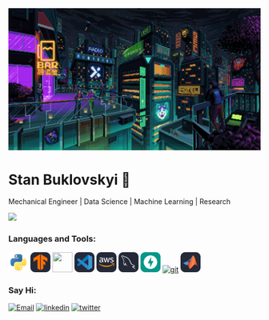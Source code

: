 <img src="https://github.com/stanbuklovskyi/stanbuklovskyi/blob/a86a699f810c2df0462bd1d97bddb0b0cc0fc375/icons/deus_x.gif">

# Stan Buklovskyi 👋
Mechanical Engineer | Data Science | Machine Learning | Research


<img src="https://github-readme-stats.vercel.app/api?username=stanbuklovskyi&show_icons=true&theme=tokyonight">

### Languages and Tools:
<a href="https://www.python.org/"> <img src="https://raw.githubusercontent.com/devicons/devicon/master/icons/python/python-original.svg" alt="python" style="max-width: 100%;" width="40" height="40"></a>
<a href="https://www.tensorflow.org/"><img src="https://raw.githubusercontent.com/tandpfun/skill-icons/d1c752b99bb25a0e5aa363bae1db2809173ee966/icons/TensorFlow-Dark.svg" style="max-width: 100%;" width="40" height="40"></a>
<a href="https://scikit-learn.org/stable/"><img src="https://upload.wikimedia.org/wikipedia/commons/0/05/Scikit_learn_logo_small.svg" style="max-width: 100%;" width="40" height="40"></a>
<a href="https://code.visualstudio.com/"><img src="https://raw.githubusercontent.com/tandpfun/skill-icons/d1c752b99bb25a0e5aa363bae1db2809173ee966/icons/VSCode-Dark.svg" style="max-width: 100%;" width="40" height="40"></a>
<a href="https://aws.amazon.com/"><img src="https://raw.githubusercontent.com/tandpfun/skill-icons/d1c752b99bb25a0e5aa363bae1db2809173ee966/icons/AWS-Dark.svg" style="max-width: 100%;" width="40" height="40"></a>
<a href="https://www.mysql.com/"><img src="https://raw.githubusercontent.com/tandpfun/skill-icons/d1c752b99bb25a0e5aa363bae1db2809173ee966/icons/MySQL-Dark.svg" style="max-width: 100%;" width="40" height="40"></a>
<a href="https://fastapi.tiangolo.com/"><img src="https://raw.githubusercontent.com/tandpfun/skill-icons/d1c752b99bb25a0e5aa363bae1db2809173ee966/icons/FastAPI.svg" style="max-width: 100%;" width="40" height="40"></a>
<a href="https://git-scm.com/"><img src="https://camo.githubusercontent.com/fbfcb9e3dc648adc93bef37c718db16c52f617ad055a26de6dc3c21865c3321d/68747470733a2f2f7777772e766563746f726c6f676f2e7a6f6e652f6c6f676f732f6769742d73636d2f6769742d73636d2d69636f6e2e737667" alt="git" data-canonical-src="https://www.vectorlogo.zone/logos/git-scm/git-scm-icon.svg" style="max-width: 100%;" width="40" height="40"></a>
<a href="https://www.mathworks.com/products/matlab.html"><img src="https://raw.githubusercontent.com/tandpfun/skill-icons/d1c752b99bb25a0e5aa363bae1db2809173ee966/icons/Matlab-Dark.svg" style="max-width: 100%;" width="40" height="40"></a>

### Say Hi:
[![Email](https://img.shields.io/badge/Gmail-D14836?style=for-the-badge&logo=gmail&logoColor=white)](mailto:stas.buklovskiy@gmail.com)
[![linkedin](https://img.shields.io/badge/linkedin-0A66C2?style=for-the-badge&logo=linkedin&logoColor=white)](https://www.linkedin.com/in/buklovskyi/)
[![twitter](https://img.shields.io/badge/twitter-1DA1F2?style=for-the-badge&logo=twitter&logoColor=white)](https://twitter.com/buklovskyi)

[python]: https://www.python.org/
[Tensforflow]: https://www.tensorflow.org/
[VSCode]: https://code.visualstudio.com/
[AWS]: https://aws.amazon.com/
[MySQL]: https://www.mysql.com/
[FastAPI]: https://fastapi.tiangolo.com/
[Git]: https://git-scm.com/
[MATLAB]: https://www.mathworks.com/products/matlab.html
